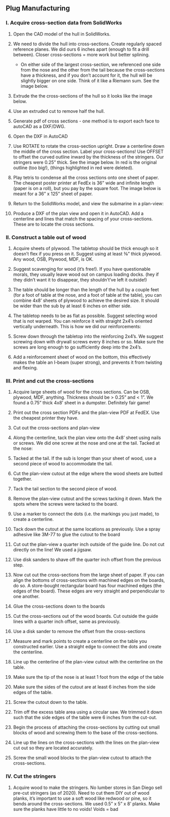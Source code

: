 ## Plug Manufacturing
### I. Acquire cross-section data from SolidWorks
1. Open the CAD model of the hull in SolidWorks.

2. We need to divide the hull into cross-sections. Create regularly spaced reference planes. We did ours 6 inches apart (enough to fit a drill between). Closer cross-sections = more work but better splining.
	- On either side of the largest cross-section, we referenced one side from the nose and the other from the tail because the cross-sections have a thickness, and if you don’t account for it, the hull will be slightly bigger on one side. Think of it like a Riemann sum. See the image below.
    
3. Extrude the the cross-sections of the hull so it looks like the image below.

4. Use an extruded cut to remove half the hull.

5. Generate pdf of cross sections - one method is to export each face to autoCAD as a DXF/DWG.

6. Open the DXF in AutoCAD

7. Use ROTATE to rotate the cross-section upright. Draw a centerline down the middle of the cross section. Label your cross-sections! Use OFFSET to offset the curved outline inward by the thickness of the stringers. Our stringers were 0.25” thick. See the image below. In red is the original outline (too big!), (things highlighted in red were deleted).

8. Play tetris to condense all the cross sections onto one sheet of paper. The cheapest poster printer at FedEx is 36” wide and infinite length (paper is on a roll), but you pay by the square foot. The image below is meant for a 36” x 125” sheet of paper.

9. Return to the SolidWorks model, and view the submarine in a plan-view:

10. Produce a DXF of the plan view and open it in AutoCAD. Add a centerline and lines that match the spacing of your cross-sections. These are to locate the cross sections.

### II. Construct a table out of wood
1. Acquire sheets of plywood. The tabletop should be thick enough so it doesn’t flex if you press on it. Suggest using at least ⅜” thick plywood. Any wood, OSB, Plywood, MDF, is OK.

2. Suggest scavenging for wood (it’s free!). If you have questionable morals, they usually leave wood out on campus loading docks. (hey if they didn’t want it to disappear, they shouldn’t’ve left it outside!)

3. The table should be longer than the length of the hull by a couple feet (for a foot of table at the nose, and a foot of table at the table), you can combine 4x8’ sheets of plywood to achieve the desired size. It should be wider than the sub by at least 6 inches on either side.

4. The tabletop needs to be as flat as possible. Suggest selecting wood that is not warped. You can reinforce it with straight 2x4’s oriented vertically underneath. This is how we did our reinforcements:

5. Screw down through the tabletop into the reinforcing 2x4’s. We suggest screwing down with drywall screws every 8 inches or so. Make sure the screws are long enough to go sufficiently deep into the 2x4’s.

6. Add a reinforcement sheet of wood on the bottom, this effectively makes the table an I-beam (super strong), and prevents it from twisting and flexing.

### III. Print and cut the cross-sections
1. Acquire large sheets of wood for the cross sections. Can be OSB, plywood, MDF, anything. Thickness should be > 0.25” and < 1”. We found a 0.75” thick 4x8’ sheet in a dumpster. Definitely fair game!

2. Print out the cross section PDFs and the plan-view PDF at FedEX. Use the cheapest printer they have.

3. Cut out the cross-sections and plan-view

4. Along the centerline, tack the plan view onto the 4x8’ sheet using nails or screws. We did one screw at the nose and one at the tail. Tacked at the nose:

5. Tacked at the tail. If the sub is longer than your sheet of wood, use a second piece of wood to accommodate the tail.

6. Cut the plan-view cutout at the edge where the wood sheets are butted together.

7. Tack the tail section to the second piece of wood.

8. Remove the plan-view cutout and the screws tacking it down. Mark the spots where the screws were tacked to the board.

9. Use a marker to connect the dots (i.e. the markings you just made), to create a centerline.

10. Tack down the cutout at the same locations as previously. Use a spray adhesive like 3M-77 to glue the cutout to the board

11. Cut out the plan-view a quarter inch outside of the guide line. Do not cut directly on the line! We used a jigsaw.

12. Use disk sanders to shave off the quarter inch offset from the previous step.

13. Now cut out the cross-sections from the large sheet of paper. If you can align the bottoms of cross-sections with machined edges on the boards, do so. A store-bought rectangular board has four machined edges (the edges of the board). These edges are very straight and perpendicular to one another.

14. Glue the cross-sections down to the boards

15. Cut the cross-sections out of the wood boards. Cut outside the guide lines with a quarter inch offset, same as previously.

16. Use a disk sander to remove the offset from the cross-sections

17. Measure and mark points to create a centerline on the table you constructed earlier. Use a straight edge to connect the dots and create the centerline.

18.  Line up the centerline of the plan-view cutout with the centerline on the table.

19. Make sure the tip of the nose is at least 1 foot from the edge of the table

20. Make sure the sides of the cutout are at least 6 inches from the side edges of the table.

21. Screw the cutout down to the table.

22. Trim off the excess table area using a circular saw. We trimmed it down such that the side edges of the table were 6 inches from the cut-out.

23. Begin the process of attaching the cross-sections by cutting out small blocks of wood and screwing them to the base of the cross-sections.

24. Line up the lines on the cross-sections with the lines on the plan-view cut out so they are located accurately.

25. Screw the small wood blocks to the plan-view cutout to attach the cross-sections.

### IV. Cut the stringers
1. Acquire wood to make the stringers. No lumber stores in San Diego sell pre-cut stringers (as of 2020). Need to cut them DIY out of wood planks, it’s important to use a soft wood like redwood or pine, so it bends around the cross-sections. We used 0.5” x 5” x 8’ planks. Make sure the planks have little to no voids! Voids = bad



